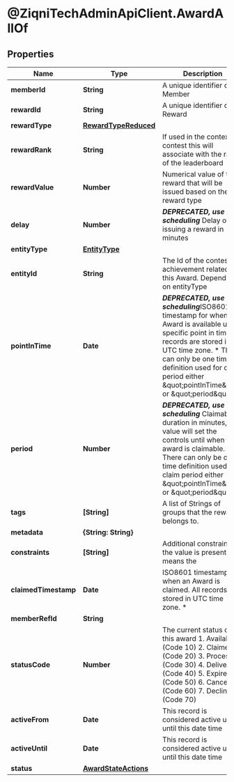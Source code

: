 # @ZiqniTechAdminApiClient.AwardAllOf

## Properties

Name | Type | Description | Notes
------------ | ------------- | ------------- | -------------
**memberId** | **String** | A unique identifier of a Member | 
**rewardId** | **String** | A unique identifier of a Reward | 
**rewardType** | [**RewardTypeReduced**](RewardTypeReduced.md) |  | 
**rewardRank** | **String** | If used in the context of contest this will associate with the rank of the leaderboard | 
**rewardValue** | **Number** | Numerical value of the reward that will be issued based on the reward type | 
**delay** | **Number** | ***DEPRECATED, use scheduling*** Delay of issuing a reward in minutes | [optional] 
**entityType** | [**EntityType**](EntityType.md) |  | 
**entityId** | **String** | The Id of the contest or achievement related to this Award. Dependant on entityType | 
**pointInTime** | **Date** | ***DEPRECATED, use scheduling***ISO8601 timestamp for when an Award is available until a specific point in time. All records are stored in UTC time zone. * There can only be one time definition used for claim period either \&quot;pointInTime\&quot; or \&quot;period\&quot; | [optional] 
**period** | **Number** | ***DEPRECATED, use scheduling*** Claimable duration in minutes, this value will set the controls until when the award is claimable. * There can only be one time definition used for claim period either \&quot;pointInTime\&quot; or \&quot;period\&quot; | [optional] 
**tags** | **[String]** | A list of Strings of groups that the reward belongs to. | [optional] 
**metadata** | **{String: String}** |  | [optional] 
**constraints** | **[String]** | Additional constraints, if the value is present it means the | 
**claimedTimestamp** | **Date** | ISO8601 timestamp for when an Award is claimed. All records are stored in UTC time zone. * | [optional] 
**memberRefId** | **String** |  | [optional] 
**statusCode** | **Number** | The current status of this award  1. Available (Code 10) 2. Claimed (Code 20) 3. Processing (Code 30) 4. Delivered  (Code 40) 5. Expired  (Code 50) 6. Cancelled (Code 60) 7. Declined  (Code 70) | [optional] 
**activeFrom** | **Date** | This record is considered active up until this date time | [optional] 
**activeUntil** | **Date** | This record is considered active up until this date time | [optional] 
**status** | [**AwardStateActions**](AwardStateActions.md) |  | [optional] 



